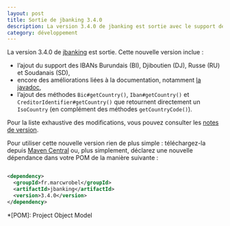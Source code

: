 ```yaml
---
layout: post
title: Sortie de jbanking 3.4.0
description: La version 3.4.0 de jbanking est sortie avec le support des IBANs Burundais (BI), Djiboutien (DJ), Russe (RU) et Soudanais (SD).
category: développement
---
```


La version 3.4.0 de [jbanking](https://github.com/marcwrobel/jbanking) est sortie. Cette nouvelle version inclue :

- l’ajout du support des IBANs Burundais (BI), Djiboutien (DJ), Russe (RU) et Soudanais (SD),
- encore des améliorations liées à la documentation,
  notamment [la javadoc](https://javadoc.io/doc/fr.marcwrobel/jbanking/),
- l’ajout des méthodes `Bic#getCountry()`, `Iban#getCountry()` et `CreditorIdentifier#getCountry()` que retournent
  directement un `IsoCountry` (en complément des méthodes `getCountryCode()`).

Pour la liste exhaustive des modifications, vous pouvez consulter les
[notes de version](https://github.com/marcwrobel/jbanking/releases/tag/v3.4.0).

Pour utiliser cette nouvelle version rien de plus simple : téléchargez-la
depuis [Maven Central](https://search.maven.org/artifact/fr.marcwrobel/jbanking/3.4.0/jar) ou,
plus simplement, déclarez une nouvelle dépendance dans votre POM de la manière suivante :

```xml

<dependency>
  <groupId>fr.marcwrobel</groupId>
  <artifactId>jbanking</artifactId>
  <version>3.4.0</version>
</dependency>
```

<!-- prettier-ignore-start -->
*[POM]: Project Object Model
<!-- prettier-ignore-end -->
